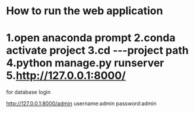 How to run the web application
====================================
1.open anaconda prompt
2.conda activate project
3.cd ---project path
4.python manage.py runserver
5.http://127.0.0.1:8000/
===============================================================================

for database login

http://127.0.0.1:8000/admin
username:admin
password:admin

